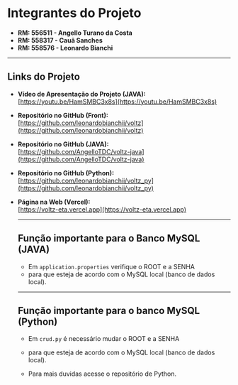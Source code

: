 # Integrantes do Projeto

- **RM: 556511 - Angello Turano da Costa**  
- **RM: 558317 - Cauã Sanches**  
- **RM: 558576 - Leonardo Bianchi**  

---

## Links do Projeto

- **Vídeo de Apresentação do Projeto (JAVA):**  
  [https://youtu.be/HamSMBC3x8s](https://youtu.be/HamSMBC3x8s)

- **Repositório no GitHub (Front):**  
  [https://github.com/leonardobianchii/voltz](https://github.com/leonardobianchii/voltz)

- **Repositório no GitHub (JAVA):**  
  [https://github.com/AngelloTDC/voltz-java](https://github.com/AngelloTDC/voltz-java)

- **Repositório no GitHub (Python):**  
  [https://github.com/leonardobianchii/voltz_py](https://github.com/leonardobianchii/voltz_py)

- **Página na Web (Vercel):**  
  [https://voltz-eta.vercel.app](https://voltz-eta.vercel.app)

  ---

  ## Função importante para o Banco MySQL (JAVA)

  - Em `application.properties` verifique o ROOT e a SENHA
  - para que esteja de acordo com o MySQL local (banco de dados local).

  ---

  ## Função importante para o banco MySQL (Python)

  - Em `crud.py` é necessário mudar o ROOT e a SENHA 
  - para que esteja de acordo com o MySQL local (banco de dados local).
    
  - Para mais duvidas acesse o repositório de Python.



  
